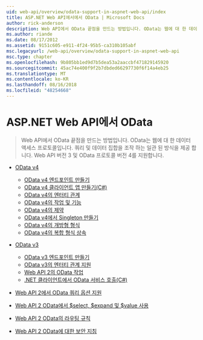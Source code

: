 ```yaml
---
uid: web-api/overview/odata-support-in-aspnet-web-api/index
title: ASP.NET Web API에서에서 OData | Microsoft Docs
author: rick-anderson
description: Web API에서 OData 끝점을 만드는 방법입니다. OData는 웹에 대 한 데이터 액세스 프로토콜입니다. 쿼리 및 데이터 집합을 조작 하는 일관 된 방식을 제공 합니다. Web API가 중...
ms.author: riande
ms.date: 08/17/2012
ms.assetid: 9151c605-e911-4f24-95b5-ca310b105abf
msc.legacyurl: /web-api/overview/odata-support-in-aspnet-web-api
msc.type: chapter
ms.openlocfilehash: 9b805bb1ed9d7b5dea53a2aaccbf471829145920
ms.sourcegitcommit: 45ac74e400f9f2b7dbded66297730f6f14a4eb25
ms.translationtype: MT
ms.contentlocale: ko-KR
ms.lasthandoff: 08/16/2018
ms.locfileid: "48254668"
---
```

<a name="odata-in-aspnet-web-api"></a>ASP.NET Web API에서 OData
====================
> Web API에서 OData 끝점을 만드는 방법입니다. OData는 웹에 대 한 데이터 액세스 프로토콜입니다. 쿼리 및 데이터 집합을 조작 하는 일관 된 방식을 제공 합니다. Web API 버전 3 및 OData 프로토콜 버전 4를 지원합니다.


- [OData v4](odata-v4/index.md)

    - [OData v4 엔드포인트 만들기](odata-v4/create-an-odata-v4-endpoint.md)
    - [OData v4 클라이언트 앱 만들기(C#)](odata-v4/create-an-odata-v4-client-app.md)
    - [OData v4의 엔터티 관계](odata-v4/entity-relations-in-odata-v4.md)
    - [OData v4의 작업 및 기능](odata-v4/odata-actions-and-functions.md)
    - [OData v4의 제약](odata-v4/odata-containment-in-web-api-22.md)
    - [OData v4에서 Singleton 만들기](odata-v4/using-a-singleton-in-an-odata-endpoint-in-web-api-22.md)
    - [OData v4의 개방형 형식](odata-v4/use-open-types-in-odata-v4.md)
    - [OData v4의 복합 형식 상속](odata-v4/complex-type-inheritance-in-odata-v4.md)
- [OData v3](odata-v3/index.md)

    - [OData v3 엔드포인트 만들기](odata-v3/creating-an-odata-endpoint.md)
    - [OData v3의 엔터티 관계 지원](odata-v3/working-with-entity-relations.md)
    - [Web API 2의 OData 작업](odata-v3/odata-actions.md)
    - [.NET 클라이언트에서 OData 서비스 호출(C#)](odata-v3/calling-an-odata-service-from-a-net-client.md)
- [Web API 2에서 OData 쿼리 옵션 지원](supporting-odata-query-options.md)
- [Web API 2 OData에서 $select, $expand 및 $value 사용](using-select-expand-and-value.md)
- [Web API 2 OData의 라우팅 규칙](odata-routing-conventions.md)
- [Web API 2 OData에 대한 보안 지침](odata-security-guidance.md)
